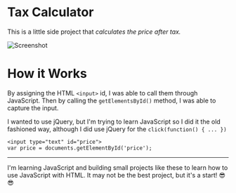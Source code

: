 # Tax Calculator
This is a little side project that *calculates the price after tax.*

![Screenshot](http://goo.gl/s6fLdG)

# How it Works
By assigning the HTML `<input>` id, I was able to call them through JavaScript.
Then by calling the `getElementsById()` method, I was able to capture the input.

I wanted to use jQuery, but I'm trying to learn JavaScript so I did it the old fashioned way, although I did use jQuery for the `click(function() { ... })`

```
<input type="text" id="price">
var price = documents.getElementById('price');
```

________________________________________________


I'm learning JavaScript and building small projects like these to learn how to use JavaScript with HTML.
It may not be the best project, but it's a start! 😎😎